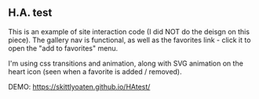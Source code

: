 ## H.A. test

This is an example of site interaction code (I did NOT do the deisgn on this piece).  The gallery nav is functional, as well as the favorites link - click it to open the "add to favorites" menu.

I'm using css transitions and animation, along with SVG animation on the heart icon (seen when a favorite is added / removed).

DEMO: https://skittlyoaten.github.io/HAtest/
